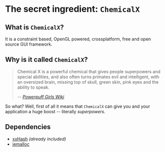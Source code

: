 
The secret ingredient: `ChemicalX`
==================================

What is `ChemicalX`?
--------------------

It is a constraint based, OpenGL powered, crossplatform, free and open source
GUI framework.

Why is it called `ChemicalX`?
---------------

> Chemical X is a powerful chemical that gives people superpowers and special
> abilities, and also often turns primates evil and intelligent, with an
> oversized brain, missing top of skull, green skin, pink eyes and the ability
> to speak.
>
> *-- [Powerpuff Girls Wiki](http://powerpuff.wikia.com/wiki/Chemical_X)*

So what? Well, first of all it means that `ChemicalX` can give you and your
application a huge boost -- literally *superpowers*.

Dependencies
------------

- [xxHash](https://github.com/Cyan4973/xxHash) *(already included)*
- [jemalloc](http://www.canonware.com/jemalloc)
